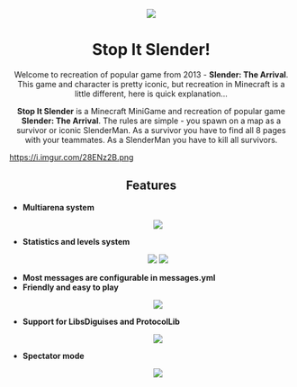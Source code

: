 <p align="center">
  <img src="https://i.imgur.com/8Z7YPgz.jpg"/>
</p>

<h1 align="center"><b>Stop It Slender!</b></h1>
<p align="center">Welcome to recreation of popular game from 2013 - <b>Slender: The Arrival</b>. This game and character is pretty iconic, but recreation in
Minecraft is a little different, here is quick explanation...</p>

<p = align="center"><b>Stop It Slender</b> is a Minecraft MiniGame and recreation of popular game <b>Slender: The Arrival</b>. The rules are simple - you spawn on a map as a survivor or
iconic SlenderMan. As a survivor you have to find all 8 pages with your teammates. As a SlenderMan you have to kill all survivors.</p>

https://i.imgur.com/28ENz2B.png

<h2 align="center"><b>Features</b></h2>
<ul><li><b>Multiarena system</b></li>
<p align="center">
  <img src="https://i.imgur.com/28ENz2B.png"/>
</p>
<li><b>Statistics and levels system</b></li>
<p align="center">
  <img src="https://i.imgur.com/Z98VZsB.png"/>
  <img src="https://i.imgur.com/dlRBRuM.png">
</p>
<li><b>Most messages are configurable in messages.yml</b></li>
<li><b>Friendly and easy to play</b></li>
<p align="center">
  <img src="https://i.imgur.com/Ibcqy0j.png"/>
</p>
<li><b>Support for LibsDiguises and ProtocolLib</b></li>
<p align="center">
  <img src="https://i.imgur.com/Jq0QF7w.png"/>
</p>
<li><b>Spectator mode</b></li>
<p align="center">
  <img src="https://i.imgur.com/NfopRJ5.png"/>
</p>
